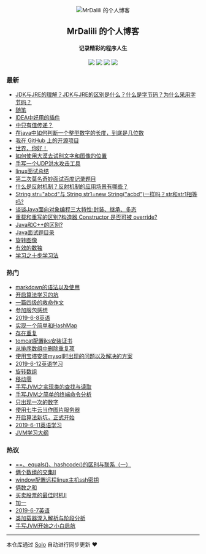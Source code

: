 <p align="center"><img alt="MrDalili 的个人博客" src="https://static.b3log.org/images/brand/solo-32.png"></p><h2 align="center">
MrDalili 的个人博客
</h2>

<h4 align="center">记录精彩的程序人生</h4>
<p align="center"><a title="MrDalili 的个人博客" target="_blank" href="https://github.com/MrDalili/solo-blog"><img src="https://img.shields.io/github/last-commit/MrDalili/solo-blog.svg?style=flat-square&color=FF9900"></a>
<a title="GitHub repo size in bytes" target="_blank" href="https://github.com/MrDalili/solo-blog"><img src="https://img.shields.io/github/repo-size/MrDalili/solo-blog.svg?style=flat-square"></a>
<a title="Solo Version" target="_blank" href="https://github.com/b3log/solo/releases"><img src="https://img.shields.io/badge/solo-3.6.5-f1e05a.svg?style=flat-square&color=blueviolet"></a>
<a title="Hits" target="_blank" href="https://github.com/b3log/hits"><img src="https://hits.b3log.org/MrDalili/solo-blog.svg"></a></p>

### 最新

* [JDK与JRE的理解？JDK与JRE的区别是什么？什么是字节码？为什么采用字节码？](https://www.ningdali.com/articles/2019/09/23/1569242955001.html)
* [随笔](https://www.ningdali.com/articles/2019/09/23/1569242953118.html)
* [IDEA中好用的插件](https://www.ningdali.com/articles/2019/09/23/1569242951576.html)
* [中只有值传递？](https://www.ningdali.com/articles/2019/09/23/1569242946634.html)
* [在java中如何判断一个整型数字的长度，到底是几位数](https://www.ningdali.com/articles/2019/09/23/1569242939664.html)
* [我在 GitHub 上的开源项目](https://www.ningdali.com/my-github-repos)
* [世界，你好！](https://www.ningdali.com/hello-solo)
* [如何使用大漠去试别文字和图像的位置](https://www.ningdali.com/articles/2019/08/22/1569242949287.html)
* [手写一个UDP洪水攻击工具](https://www.ningdali.com/articles/2019/08/18/1569242953629.html)
* [linux面试总结](https://www.ningdali.com/articles/2019/07/08/1569242954304.html)
* [第二次莫名奇妙面试百度记录题目](https://www.ningdali.com/articles/2019/07/07/1569242952263.html)
* [什么是反射机制？反射机制的应用场景有哪些？](https://www.ningdali.com/articles/2019/07/06/1569242945670.html)
* [String str="abcd"与 String str1=new String("acbd")一样吗？str和str1相等吗?](https://www.ningdali.com/articles/2019/06/26/1569242945996.html)
* [谈谈Java面向对象编程三大特性:封装、继承、多态](https://www.ningdali.com/articles/2019/06/26/1569242950794.html)
* [重载和重写的区别?构造器 Constructor 是否可被 override?](https://www.ningdali.com/articles/2019/06/26/1569242941606.html)
* [Java和C++的区别?](https://www.ningdali.com/articles/2019/06/26/1569242944461.html)
* [Java面试题目录](https://www.ningdali.com/articles/2019/06/26/1569242948732.html)
* [旋转图像](https://www.ningdali.com/articles/2019/06/25/1569242951272.html)
* [有效的数独](https://www.ningdali.com/articles/2019/06/25/1569242953368.html)
* [学习之十步学习法](https://www.ningdali.com/articles/2019/06/25/1569242941346.html)

### 热门

* [markdown的语法以及使用](https://www.ningdali.com/articles/2019/06/06/1569242942185.html)
* [开启算法学习的坑](https://www.ningdali.com/articles/2019/06/07/1569242949968.html)
* [一篇四级的救命作文](https://www.ningdali.com/articles/2019/06/10/1569242950432.html)
* [参加服包感想](https://www.ningdali.com/articles/2019/06/09/1569242951899.html)
* [2019-6-8英语](https://www.ningdali.com/articles/2019/06/08/1569242937966.html)
* [实现一个简单和HashMap](https://www.ningdali.com/articles/2019/06/21/1569242938446.html)
* [存在重复](https://www.ningdali.com/articles/2019/06/24/1569242938925.html)
* [tomcat配置jks安装证书](https://www.ningdali.com/articles/2019/06/10/1569242940041.html)
* [从排序数组中删除重复项](https://www.ningdali.com/articles/2019/06/07/1569242940549.html)
* [使用宝塔安装mysql时出现的问题以及解决的方案](https://www.ningdali.com/articles/2019/06/16/1569242940856.html)
* [2019-6-12英语学习](https://www.ningdali.com/articles/2019/06/12/1569242942589.html)
* [旋转数组](https://www.ningdali.com/articles/2019/06/18/1569242942911.html)
* [移动零](https://www.ningdali.com/articles/2019/06/24/1569242943343.html)
* [手写JVM之实现类的查找与读取](https://www.ningdali.com/articles/2019/06/22/1569242943726.html)
* [手写JVM之简单的终端命令分析](https://www.ningdali.com/articles/2019/06/22/1569242944137.html)
* [只出现一次的数字](https://www.ningdali.com/articles/2019/06/24/1569242944807.html)
* [使用七牛云当作图片服务器](https://www.ningdali.com/articles/2019/06/06/1569242945093.html)
* [开启算法新坑，正式开始](https://www.ningdali.com/articles/2019/06/17/1569242945452.html)
* [2019-6-11英语学习](https://www.ningdali.com/articles/2019/06/11/1569242946388.html)
* [JVM学习大纲](https://www.ningdali.com/articles/2019/06/19/1569242946963.html)

### 热议

* [==、equals()、hashcode()的区别与联系（一）](https://www.ningdali.com/articles/2019/06/06/1569242947251.html)
* [俩个数组的交集II](https://www.ningdali.com/articles/2019/06/24/1569242947588.html)
* [window配置远程linux主机ssh密钥](https://www.ningdali.com/articles/2019/06/16/1569242947881.html)
* [俩数之和](https://www.ningdali.com/articles/2019/06/24/1569242948388.html)
* [买卖股票的最佳时机II](https://www.ningdali.com/articles/2019/06/08/1569242951004.html)
* [加一](https://www.ningdali.com/articles/2019/06/24/1569242952606.html)
* [2019-6-7英语](https://www.ningdali.com/articles/2019/06/08/1569242952897.html)
* [类加载器深入解析与阶段分析](https://www.ningdali.com/articles/2019/06/19/1569242953986.html)
* [手写JVM开始之小白启航](https://www.ningdali.com/articles/2019/06/22/1569242954597.html)

---

本仓库通过 [Solo](https://github.com/b3log/solo) 自动进行同步更新 ❤️ 